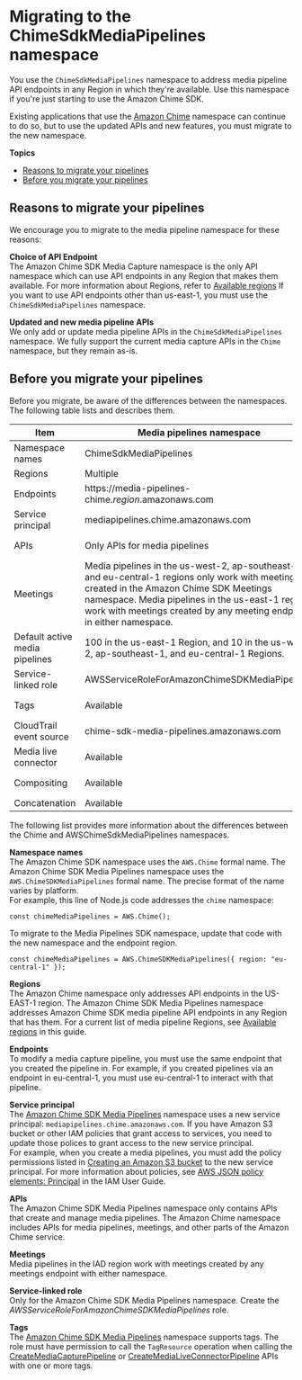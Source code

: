 # Migrating to the ChimeSdkMediaPipelines namespace<a name="migrate-pipelines"></a>

You use the `ChimeSdkMediaPipelines` namespace to address media pipeline API endpoints in any Region in which they're available\. Use this namespace if you're just starting to use the Amazon Chime SDK\. 

Existing applications that use the [Amazon Chime](https://docs.aws.amazon.com/chime/latest/APIReference/API_Operations_Amazon_Chime.html) namespace can continue to do so, but to use the updated APIs and new features, you must migrate to the new namespace\.

**Topics**
+ [Reasons to migrate your pipelines](#pipeline-migration-reasons)
+ [Before you migrate your pipelines](#migration-prerequisites)

## Reasons to migrate your pipelines<a name="pipeline-migration-reasons"></a>

We encourage you to migrate to the media pipeline namespace for these reasons:

**Choice of API Endpoint**  
The Amazon Chime SDK Media Capture namespace is the only API namespace which can use API endpoints in any Region that makes them available\. For more information about Regions, refer to [Available regions](sdk-available-regions.md) If you want to use API endpoints other than us\-east\-1, you must use the `ChimeSdkMediaPipelines` namespace\.

**Updated and new media pipeline APIs**  
We only add or update media pipeline APIs in the `ChimeSdkMediaPipelines` namespace\. We fully support the current media capture APIs in the `Chime` namespace, but they remain as\-is\.

## Before you migrate your pipelines<a name="migration-prerequisites"></a>

Before you migrate, be aware of the differences between the namespaces\. The following table lists and describes them\.


|  Item  |  Media pipelines namespace  |  Chime namespace  | 
| --- | --- | --- | 
|  Namespace names  |  ChimeSdkMediaPipelines  |  Chime  | 
|  Regions  |  Multiple  |  us\-east\-1 only  | 
|  Endpoints  |  https://media\-pipelines\-chime\.*region*\.amazonaws\.com  |  https://service\.chime\.aws\.amazon\.com  | 
|  Service principal  |  mediapipelines\.chime\.amazonaws\.com  |  chime\.amazonaws\.com  | 
|  APIs  |  Only APIs for media pipelines  |  APIs for meetings and other parts of Amazon Chime  | 
|  Meetings  |  Media pipelines in the us\-west\-2, ap\-southeast\-1, and eu\-central\-1 regions only work with meetings created in the Amazon Chime SDK Meetings namespace\. Media pipelines in the us\-east\-1 region work with meetings created by any meeting endpoint in either namespace\.  |  Media pipelines work with meetings created by any meetings endpoint in either namespace\.  | 
| Default active media pipelines | 100 in the us\-east\-1 Region, and 10 in the us\-west\-2, ap\-southeast\-1, and eu\-central\-1 Regions\.  | 100 in us\-east\-1 only\. | 
|  Service\-linked role  |  AWSServiceRoleForAmazonChimeSDKMediaPipelines  |     | 
|  Tags  |  Available  |  Not available for the media pipeline APIs\.  | 
| CloudTrail event source | chime\-sdk\-media\-pipelines\.amazonaws\.com | chime\.amazonaws\.com\. | 
| Media live connector | Available |  Not available for the media pipeline APIs\.  | 
| Compositing | Available |  Not available for the media pipeline APIs\.  | 
| Concatenation | Available | Not available\. | 

The following list provides more information about the differences between the Chime and AWSChimeSdkMediaPipelines namespaces\.

**Namespace names**  
The Amazon Chime SDK namespace uses the `AWS.Chime` formal name\. The Amazon Chime SDK Media Pipelines namespace uses the `AWS.ChimeSDKMediaPipelines` formal name\. The precise format of the name varies by platform\.  
For example, this line of Node\.js code addresses the `chime` namespace:  

```
const chimeMediaPipelines = AWS.Chime();
```
To migrate to the Media Pipelines SDK namespace, update that code with the new namespace and the endpoint region\.  

```
const chimeMediaPipelines = AWS.ChimeSDKMediaPipelines({ region: "eu-central-1" });
```

**Regions**  
The Amazon Chime namespace only addresses API endpoints in the US\-EAST\-1 region\. The Amazon Chime SDK Media Pipelines namespace addresses Amazon Chime SDK media pipeline API endpoints in any Region that has them\. For a current list of media pipeline Regions, see [Available regions](sdk-available-regions.md) in this guide\.

**Endpoints**  
To modify a media capture pipeline, you must use the same endpoint that you created the pipeline in\. For example, if you created pipelines via an endpoint in eu\-central\-1, you must use eu\-central\-1 to interact with that pipeline\.

**Service principal**  
The [Amazon Chime SDK Media Pipelines](https://docs.aws.amazon.com/chime-sdk/latest/APIReference/API_Operations_Amazon_Chime_SDK_Meetings.html) namespace uses a new service principal: `mediapipelines.chime.amazonaws.com`\. If you have Amazon S3 bucket or other IAM policies that grant access to services, you need to update those polices to grant access to the new service principal\.  
For example, when you create a media pipelines, you must add the policy permissions listed in [Creating an Amazon S3 bucket](create-s3-bucket.md) to the new service principal\. For more information about policies, see [ AWS JSON policy elements: Principal](https://docs.aws.amazon.com/IAM/latest/UserGuide/reference_policies_elements_principal.html) in the IAM User Guide\.

**APIs**  
The Amazon Chime SDK Media Pipelines namespace only contains APIs that create and manage media pipelines\. The Amazon Chime namespace includes APIs for media pipelines, meetings, and other parts of the Amazon Chime service\.

**Meetings**  
Media pipelines in the IAD region work with meetings created by any meetings endpoint with either namespace\.

**Service\-linked role**  
Only for the Amazon Chime SDK Media Pipelines namespace\. Create the *AWSServiceRoleForAmazonChimeSDKMediaPipelines* role\.

**Tags**  
The [Amazon Chime SDK Media Pipelines](https://docs.aws.amazon.com/chime-sdk/latest/APIReference/API_Operations_Amazon_Chime_SDK_Meetings.html) namespace supports tags\. The role must have permission to call the `TagResource` operation when calling the [CreateMediaCapturePipeline](https://docs.aws.amazon.com/chime/latest/APIReference/API_CreateMediaCapturePipeline.html) or [CreateMediaLiveConnectorPipeline](https://docs.aws.amazon.com/chime/latest/APIReference/API_CreateMediaLiveConnectorPipeline.html) APIs with one or more tags\.
